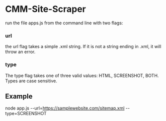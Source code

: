 # CMM-Site-Scraper

run the file apps.js from the command line with two flags:

### url

the url flag takes a simple .xml string. If it is not a string ending in .xml, it will throw an error.

### type

The type flag takes one of three valid values: HTML, SCREENSHOT, BOTH. Types are case sensitive.

## Example

node app.js --url=https://samplewebsite.com/sitemap.xml --type=SCREENSHOT
